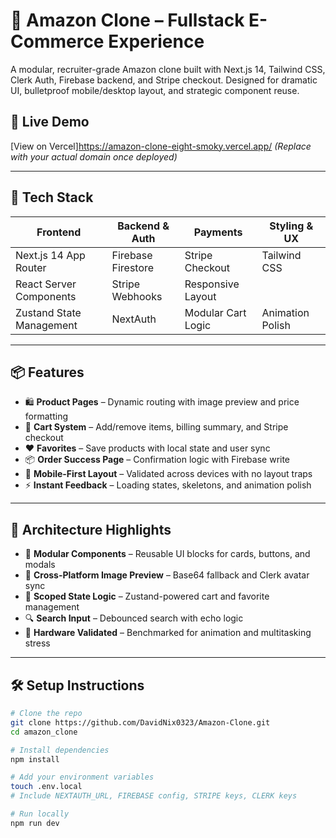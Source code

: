 # 🛒 Amazon Clone – Fullstack E-Commerce Experience

A modular, recruiter-grade Amazon clone built with Next.js 14, Tailwind CSS, Clerk Auth, Firebase backend, and Stripe checkout. Designed for dramatic UI, bulletproof mobile/desktop layout, and strategic component reuse.

## 🚀 Live Demo
[View on Vercel]https://amazon-clone-eight-smoky.vercel.app/
*(Replace with your actual domain once deployed)*

---

## 🧱 Tech Stack

| Frontend        | Backend & Auth     | Payments       | Styling & UX     |
|----------------|--------------------|----------------|------------------|
| Next.js 14 App Router | Firebase Firestore | Stripe Checkout | Tailwind CSS     |
| React Server Components | Stripe Webhooks | Responsive Layout |
| Zustand State Management | NextAuth | Modular Cart Logic | Animation Polish |

---

## 📦 Features

- 🛍️ **Product Pages** – Dynamic routing with image preview and price formatting
- 🛒 **Cart System** – Add/remove items, billing summary, and Stripe checkout
- ❤️ **Favorites** – Save products with local state and user sync
- 📦 **Order Success Page** – Confirmation logic with Firebase write
- 📱 **Mobile-First Layout** – Validated across devices with no layout traps
- ⚡ **Instant Feedback** – Loading states, skeletons, and animation polish

---

## 🧠 Architecture Highlights

- 🔁 **Modular Components** – Reusable UI blocks for cards, buttons, and modals
- 📸 **Cross-Platform Image Preview** – Base64 fallback and Clerk avatar sync
- 🧩 **Scoped State Logic** – Zustand-powered cart and favorite management
- 🔍 **Search Input** – Debounced search with echo logic
- 🧪 **Hardware Validated** – Benchmarked for animation and multitasking stress

---

## 🛠️ Setup Instructions

```bash
# Clone the repo
git clone https://github.com/DavidNix0323/Amazon-Clone.git
cd amazon_clone

# Install dependencies
npm install

# Add your environment variables
touch .env.local
# Include NEXTAUTH_URL, FIREBASE config, STRIPE keys, CLERK keys

# Run locally
npm run dev


